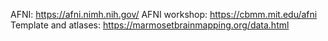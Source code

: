 AFNI: https://afni.nimh.nih.gov/
AFNI workshop: https://cbmm.mit.edu/afni
Template and atlases: https://marmosetbrainmapping.org/data.html
